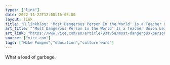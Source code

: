 ```yaml
---
types: ["link"]
date: 2022-11-22T12:08:16-05:00
layout: link
title: "🔗 linkblog: 'Most Dangerous Person In the World' Is a Teacher Union Leader, Former CIA Director Says'"
art_title: "'Most Dangerous Person In the World' Is a Teacher Union Leader, Former CIA Director Says"
art_link: "https://www.vice.com/en/article/93av5a/most-dangerous-person-in-the-world-is-a-teacher-union-leader-former-cia-director-says"
source: ["vice.com"]
tags: ["Mike Pompeo","education","culture wars"]
---
```

What a load of garbage.  

